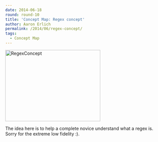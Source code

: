 ```yaml
---
date: 2014-06-18
round: round-10
title: 'Concept Map: Regex concept'
author: Aaron Erlich
permalink: /2014/06/regex-concept/
tags:
  - Concept Map
---
```

[<img class="alignnone size-medium wp-image-7753" alt="RegexConcept" src="http://teaching.software-carpentry.org/wp-content/uploads/2014/06/RegexConcept-300x225.jpg" width="300" height="225" />][1]

The idea here is to help a complete novice understand what a regex is. Sorry for the extreme low fidelity :).

&nbsp;

 [1]: http://teaching.software-carpentry.org/wp-content/uploads/2014/06/RegexConcept.jpg
